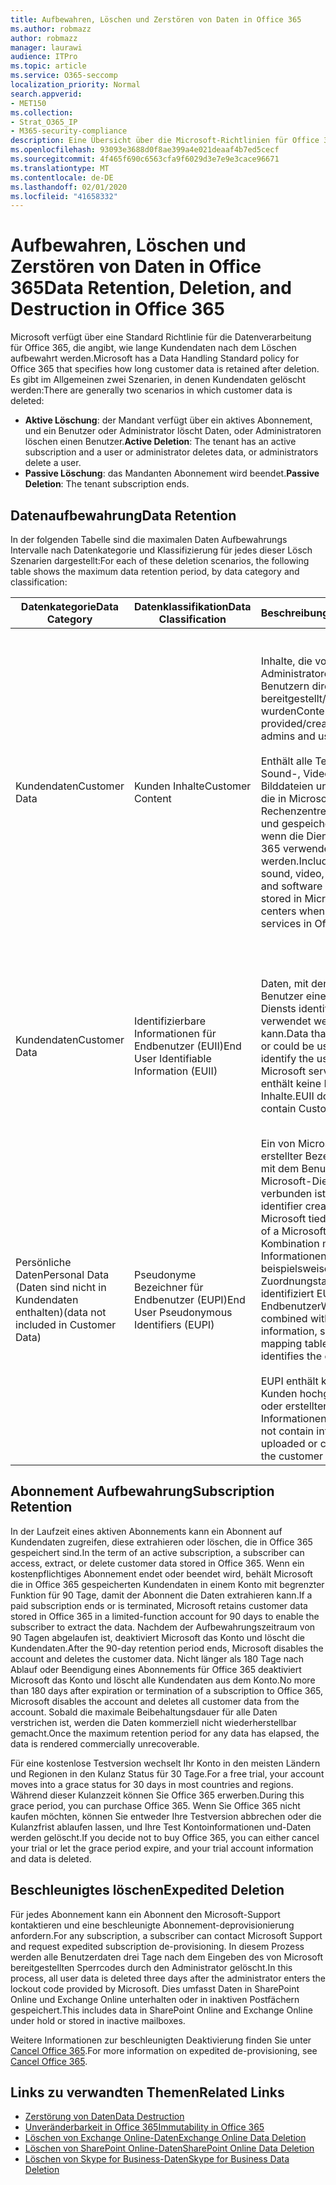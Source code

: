 ```yaml
---
title: Aufbewahren, Löschen und Zerstören von Daten in Office 365
ms.author: robmazz
author: robmazz
manager: laurawi
audience: ITPro
ms.topic: article
ms.service: O365-seccomp
localization_priority: Normal
search.appverid:
- MET150
ms.collection:
- Strat_O365_IP
- M365-security-compliance
description: Eine Übersicht über die Microsoft-Richtlinien für Office 365 zur Aufbewahrung, Löschung und Vernichtung von Daten.
ms.openlocfilehash: 93093e3688d0f8ae399a4e021deaaf4b7ed5cecf
ms.sourcegitcommit: 4f465f690c6563cfa9f6029d3e7e9e3cace96671
ms.translationtype: MT
ms.contentlocale: de-DE
ms.lasthandoff: 02/01/2020
ms.locfileid: "41658332"
---
```

# <a name="data-retention-deletion-and-destruction-in-office-365"></a><span data-ttu-id="4c93c-103">Aufbewahren, Löschen und Zerstören von Daten in Office 365</span><span class="sxs-lookup"><span data-stu-id="4c93c-103">Data Retention, Deletion, and Destruction in Office 365</span></span>

<span data-ttu-id="4c93c-104">Microsoft verfügt über eine Standard Richtlinie für die Datenverarbeitung für Office 365, die angibt, wie lange Kundendaten nach dem Löschen aufbewahrt werden.</span><span class="sxs-lookup"><span data-stu-id="4c93c-104">Microsoft has a Data Handling Standard policy for Office 365 that specifies how long customer data is retained after deletion.</span></span> <span data-ttu-id="4c93c-105">Es gibt im Allgemeinen zwei Szenarien, in denen Kundendaten gelöscht werden:</span><span class="sxs-lookup"><span data-stu-id="4c93c-105">There are generally two scenarios in which customer data is deleted:</span></span>

- <span data-ttu-id="4c93c-106">**Aktive Löschung**: der Mandant verfügt über ein aktives Abonnement, und ein Benutzer oder Administrator löscht Daten, oder Administratoren löschen einen Benutzer.</span><span class="sxs-lookup"><span data-stu-id="4c93c-106">**Active Deletion**: The tenant has an active subscription and a user or administrator deletes data, or administrators delete a user.</span></span>
- <span data-ttu-id="4c93c-107">**Passive Löschung**: das Mandanten Abonnement wird beendet.</span><span class="sxs-lookup"><span data-stu-id="4c93c-107">**Passive Deletion**: The tenant subscription ends.</span></span>

## <a name="data-retention"></a><span data-ttu-id="4c93c-108">Datenaufbewahrung</span><span class="sxs-lookup"><span data-stu-id="4c93c-108">Data Retention</span></span>

<span data-ttu-id="4c93c-109">In der folgenden Tabelle sind die maximalen Daten Aufbewahrungs Intervalle nach Datenkategorie und Klassifizierung für jedes dieser Lösch Szenarien dargestellt:</span><span class="sxs-lookup"><span data-stu-id="4c93c-109">For each of these deletion scenarios, the following table shows the maximum data retention period, by data category and classification:</span></span>

| <span data-ttu-id="4c93c-110">Datenkategorie</span><span class="sxs-lookup"><span data-stu-id="4c93c-110">Data Category</span></span> | <span data-ttu-id="4c93c-111">Datenklassifikation</span><span class="sxs-lookup"><span data-stu-id="4c93c-111">Data Classification</span></span> | <span data-ttu-id="4c93c-112">Beschreibung</span><span class="sxs-lookup"><span data-stu-id="4c93c-112">Description</span></span> | <span data-ttu-id="4c93c-113">Beispiele</span><span class="sxs-lookup"><span data-stu-id="4c93c-113">Examples</span></span> | <span data-ttu-id="4c93c-114">Aufbewahrungszeitraum</span><span class="sxs-lookup"><span data-stu-id="4c93c-114">Retention Period</span></span> |
|-----------------|-----------------|-----------------|----------------------------------|-------------------------------|
| <span data-ttu-id="4c93c-115">Kundendaten</span><span class="sxs-lookup"><span data-stu-id="4c93c-115">Customer Data</span></span> | <span data-ttu-id="4c93c-116">Kunden Inhalte</span><span class="sxs-lookup"><span data-stu-id="4c93c-116">Customer Content</span></span>| <span data-ttu-id="4c93c-117">Inhalte, die von Administratoren und Benutzern direkt bereitgestellt/erstellt wurden</span><span class="sxs-lookup"><span data-stu-id="4c93c-117">Content directly provided/created by admins and users</span></span> <br><br> <span data-ttu-id="4c93c-118">Enthält alle Text-, Sound-, Video-, Bilddateien und Software, die in Microsoft-Rechenzentren erstellt und gespeichert werden, wenn die Dienste in Office 365 verwendet werden.</span><span class="sxs-lookup"><span data-stu-id="4c93c-118">Includes all text, sound, video, image files, and software created and stored in Microsoft data centers when using the services in Office 365</span></span> | <span data-ttu-id="4c93c-119">Beispiele für die am häufigsten verwendeten Office 365 Anwendungen, die Benutzern das Erstellen von Daten ermöglichen, sind Word, Excel, PowerPoint, Outlook und OneNote.</span><span class="sxs-lookup"><span data-stu-id="4c93c-119">Examples of the most commonly used Office 365 applications that allow users to author data include Word, Excel, PowerPoint, Outlook, and OneNote</span></span> <br><br> <span data-ttu-id="4c93c-120">Kunden Inhalte enthalten auch kundeneigene/bereitgestellte Geheimnisse (Kennwörter, Zertifikate, Verschlüsselungsschlüssel, Speicherschlüssel)</span><span class="sxs-lookup"><span data-stu-id="4c93c-120">Customer content also includes customer-owned/provided secrets (passwords, certificates, encryption keys, storage keys)</span></span> | <span data-ttu-id="4c93c-121">**Aktives Lösch Szenario:** höchstens 30 Tage</span><span class="sxs-lookup"><span data-stu-id="4c93c-121">**Active Deletion Scenario:** at most 30 days</span></span> <br><br> <span data-ttu-id="4c93c-122">**Szenario für passive Löschung:** höchstens 180 Tage</span><span class="sxs-lookup"><span data-stu-id="4c93c-122">**Passive Deletion Scenario:** at most 180 days</span></span> |
| <span data-ttu-id="4c93c-123">Kundendaten</span><span class="sxs-lookup"><span data-stu-id="4c93c-123">Customer Data</span></span> | <span data-ttu-id="4c93c-124">Identifizierbare Informationen für Endbenutzer (EUII)</span><span class="sxs-lookup"><span data-stu-id="4c93c-124">End User Identifiable Information (EUII)</span></span> | <span data-ttu-id="4c93c-125">Daten, mit denen der Benutzer eines Microsoft-Diensts identifiziert oder verwendet werden kann.</span><span class="sxs-lookup"><span data-stu-id="4c93c-125">Data that identifies or could be used to identify the user of a Microsoft service.</span></span> <span data-ttu-id="4c93c-126">EUII enthält keine Kunden Inhalte.</span><span class="sxs-lookup"><span data-stu-id="4c93c-126">EUII does not contain Customer content</span></span> | <span data-ttu-id="4c93c-127">Benutzername oder Anzeigename (Domäne \ Benutzername)</span><span class="sxs-lookup"><span data-stu-id="4c93c-127">User name or display name (DOMAIN\UserName)</span></span> <br><br> <span data-ttu-id="4c93c-128">Benutzerprinzipalname (Name@Domain)</span><span class="sxs-lookup"><span data-stu-id="4c93c-128">User principal name (name@domain)</span></span> <br><br>  <span data-ttu-id="4c93c-129">Benutzerspezifische IP-Adressen</span><span class="sxs-lookup"><span data-stu-id="4c93c-129">User-specific IP addresses</span></span> | <span data-ttu-id="4c93c-130">**Aktives Lösch Szenario:** höchstens 180 Tage (nur eine mandantenadministrator Aktion)</span><span class="sxs-lookup"><span data-stu-id="4c93c-130">**Active Deletion Scenario:** at most 180 days (only a tenant administrator action)</span></span> <br><br> <span data-ttu-id="4c93c-131">**Szenario für passive Löschung:** höchstens 180 Tage</span><span class="sxs-lookup"><span data-stu-id="4c93c-131">**Passive Deletion Scenario:** at most 180 days</span></span> |
| <span data-ttu-id="4c93c-132">Persönliche Daten</span><span class="sxs-lookup"><span data-stu-id="4c93c-132">Personal Data</span></span> <br> <span data-ttu-id="4c93c-133">(Daten sind nicht in Kundendaten enthalten)</span><span class="sxs-lookup"><span data-stu-id="4c93c-133">(data not included in Customer Data)</span></span> | <span data-ttu-id="4c93c-134">Pseudonyme Bezeichner für Endbenutzer (EUPI)</span><span class="sxs-lookup"><span data-stu-id="4c93c-134">End User Pseudonymous Identifiers (EUPI)</span></span> | <span data-ttu-id="4c93c-135">Ein von Microsoft erstellter Bezeichner, der mit dem Benutzer eines Microsoft-Diensts verbunden ist.</span><span class="sxs-lookup"><span data-stu-id="4c93c-135">An identifier created by Microsoft tied to the user of a Microsoft service.</span></span> <span data-ttu-id="4c93c-136">In Kombination mit anderen Informationen, beispielsweise einer Zuordnungstabelle, identifiziert EUPI den Endbenutzer</span><span class="sxs-lookup"><span data-stu-id="4c93c-136">When combined with other information, such as a mapping table, EUPI identifies the end user</span></span> <br><br> <span data-ttu-id="4c93c-137">EUPI enthält keine vom Kunden hochgeladenen oder erstellten Informationen.</span><span class="sxs-lookup"><span data-stu-id="4c93c-137">EUPI does not contain information uploaded or created by the customer</span></span> | <span data-ttu-id="4c93c-138">Benutzer-GUIDs, PUIDs oder SIDs</span><span class="sxs-lookup"><span data-stu-id="4c93c-138">User GUIDs, PUIDs, or SIDs</span></span> <br><br> <span data-ttu-id="4c93c-139">Sitzungs-IDs</span><span class="sxs-lookup"><span data-stu-id="4c93c-139">Session IDs</span></span> | <span data-ttu-id="4c93c-140">**Aktives Lösch Szenario:** höchstens 30 Tage</span><span class="sxs-lookup"><span data-stu-id="4c93c-140">**Active Deletion Scenario:** at most 30 days</span></span> <br><br> <span data-ttu-id="4c93c-141">**Szenario für passive Löschung:** höchstens 180 Tage</span><span class="sxs-lookup"><span data-stu-id="4c93c-141">**Passive Deletion Scenario:** at most 180 days</span></span> |

## <a name="subscription-retention"></a><span data-ttu-id="4c93c-142">Abonnement Aufbewahrung</span><span class="sxs-lookup"><span data-stu-id="4c93c-142">Subscription Retention</span></span>

<span data-ttu-id="4c93c-143">In der Laufzeit eines aktiven Abonnements kann ein Abonnent auf Kundendaten zugreifen, diese extrahieren oder löschen, die in Office 365 gespeichert sind.</span><span class="sxs-lookup"><span data-stu-id="4c93c-143">In the term of an active subscription, a subscriber can access, extract, or delete customer data stored in Office 365.</span></span> <span data-ttu-id="4c93c-144">Wenn ein kostenpflichtiges Abonnement endet oder beendet wird, behält Microsoft die in Office 365 gespeicherten Kundendaten in einem Konto mit begrenzter Funktion für 90 Tage, damit der Abonnent die Daten extrahieren kann.</span><span class="sxs-lookup"><span data-stu-id="4c93c-144">If a paid subscription ends or is terminated, Microsoft retains customer data stored in Office 365 in a limited-function account for 90 days to enable the subscriber to extract the data.</span></span> <span data-ttu-id="4c93c-145">Nachdem der Aufbewahrungszeitraum von 90 Tagen abgelaufen ist, deaktiviert Microsoft das Konto und löscht die Kundendaten.</span><span class="sxs-lookup"><span data-stu-id="4c93c-145">After the 90-day retention period ends, Microsoft disables the account and deletes the customer data.</span></span> <span data-ttu-id="4c93c-146">Nicht länger als 180 Tage nach Ablauf oder Beendigung eines Abonnements für Office 365 deaktiviert Microsoft das Konto und löscht alle Kundendaten aus dem Konto.</span><span class="sxs-lookup"><span data-stu-id="4c93c-146">No more than 180 days after expiration or termination of a subscription to Office 365, Microsoft disables the account and deletes all customer data from the account.</span></span> <span data-ttu-id="4c93c-147">Sobald die maximale Beibehaltungsdauer für alle Daten verstrichen ist, werden die Daten kommerziell nicht wiederherstellbar gemacht.</span><span class="sxs-lookup"><span data-stu-id="4c93c-147">Once the maximum retention period for any data has elapsed, the data is rendered commercially unrecoverable.</span></span>

<span data-ttu-id="4c93c-148">Für eine ﻿kostenlose Testversion wechselt Ihr Konto in den meisten Ländern und Regionen in den Kulanz Status für 30 Tage.</span><span class="sxs-lookup"><span data-stu-id="4c93c-148">For a free trial, your account moves into a grace status for 30 days in most countries and regions.</span></span> <span data-ttu-id="4c93c-149">Während dieser Kulanzzeit können Sie Office 365 erwerben.</span><span class="sxs-lookup"><span data-stu-id="4c93c-149">During this grace period, you can purchase Office 365.</span></span> <span data-ttu-id="4c93c-150">Wenn Sie Office 365 nicht kaufen möchten, können Sie entweder Ihre Testversion abbrechen oder die Kulanzfrist ablaufen lassen, und Ihre Test Kontoinformationen und-Daten werden gelöscht.</span><span class="sxs-lookup"><span data-stu-id="4c93c-150">If you decide not to buy Office 365, you can either cancel your trial or let the grace period expire, and your trial account information and data is deleted.</span></span>

## <a name="expedited-deletion"></a><span data-ttu-id="4c93c-151">Beschleunigtes löschen</span><span class="sxs-lookup"><span data-stu-id="4c93c-151">Expedited Deletion</span></span>

<span data-ttu-id="4c93c-152">Für jedes Abonnement kann ein Abonnent den Microsoft-Support kontaktieren und eine beschleunigte Abonnement-deprovisionierung anfordern.</span><span class="sxs-lookup"><span data-stu-id="4c93c-152">For any subscription, a subscriber can contact Microsoft Support and request expedited subscription de-provisioning.</span></span> <span data-ttu-id="4c93c-153">In diesem Prozess werden alle Benutzerdaten drei Tage nach dem Eingeben des von Microsoft bereitgestellten Sperrcodes durch den Administrator gelöscht.</span><span class="sxs-lookup"><span data-stu-id="4c93c-153">In this process, all user data is deleted three days after the administrator enters the lockout code provided by Microsoft.</span></span> <span data-ttu-id="4c93c-154">Dies umfasst Daten in SharePoint Online und Exchange Online unterhalten oder in inaktiven Postfächern gespeichert.</span><span class="sxs-lookup"><span data-stu-id="4c93c-154">This includes data in SharePoint Online and Exchange Online under hold or stored in inactive mailboxes.</span></span>

<span data-ttu-id="4c93c-155">Weitere Informationen zur beschleunigten Deaktivierung finden Sie unter [Cancel Office 365](https://docs.microsoft.com/office365/admin/subscriptions-and-billing/cancel-your-subscription).</span><span class="sxs-lookup"><span data-stu-id="4c93c-155">For more information on expedited de-provisioning, see [Cancel Office 365](https://docs.microsoft.com/office365/admin/subscriptions-and-billing/cancel-your-subscription).</span></span>

## <a name="related-links"></a><span data-ttu-id="4c93c-156">Links zu verwandten Themen</span><span class="sxs-lookup"><span data-stu-id="4c93c-156">Related Links</span></span>

- [<span data-ttu-id="4c93c-157">Zerstörung von Daten</span><span class="sxs-lookup"><span data-stu-id="4c93c-157">Data Destruction</span></span>](office-365-data-destruction.md)
- [<span data-ttu-id="4c93c-158">Unveränderbarkeit in Office 365</span><span class="sxs-lookup"><span data-stu-id="4c93c-158">Immutability in Office 365</span></span>](office-365-data-immutability.md)
- [<span data-ttu-id="4c93c-159">Löschen von Exchange Online-Daten</span><span class="sxs-lookup"><span data-stu-id="4c93c-159">Exchange Online Data Deletion</span></span>](office-365-exchange-online-data-deletion.md)
- [<span data-ttu-id="4c93c-160">Löschen von SharePoint Online-Daten</span><span class="sxs-lookup"><span data-stu-id="4c93c-160">SharePoint Online Data Deletion</span></span>](office-365-sharepoint-online-data-deletion.md)
- [<span data-ttu-id="4c93c-161">Löschen von Skype for Business-Daten</span><span class="sxs-lookup"><span data-stu-id="4c93c-161">Skype for Business Data Deletion</span></span>](office-365-skype-data-deletion.md)